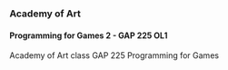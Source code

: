 ### Academy of Art 
#### Programming  for Games 2 - GAP 225 OL1

Academy of Art class GAP 225 Programming for Games
